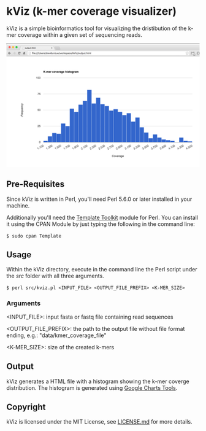 # kViz (k-mer coverage visualizer)
kViz is a simple bioinformatics tool for visualizing the dristibution of the k-mer coverage within a given set of sequencing reads.

![kViz output histogram](screenshot.png?raw=true)

## Pre-Requisites
Since kViz is written in Perl, you'll need Perl 5.6.0 or later installed in your machine.

Additionally you'll need the [Template Toolkit](http://www.template-toolkit.com/) module for Perl. You can install it using the CPAN Module by just typing the following in the command line:
```
$ sudo cpan Template
```

## Usage
Within the kViz directory, execute in the command line the Perl script under the *src* folder with all three arguments.
```
$ perl src/kviz.pl <INPUT_FILE> <OUTPUT_FILE_PREFIX> <K-MER_SIZE>
```

### Arguments
\<INPUT_FILE\>: input fasta or fastq file containing read sequences

\<OUTPUT_FILE_PREFIX\>: the path to the output file without file format ending, e.g.: "data/kmer_coverage_file"

\<K-MER_SIZE\>: size of the created k-mers

## Output
kViz generates a HTML file with a histogram showing the k-mer coverge distribution. The histogram is generated using [Google Charts Tools](https://developers.google.com/chart/).

## Copyright
kViz is licensed under the MIT License, see [LICENSE.md](LICENSE.md) for more details.
